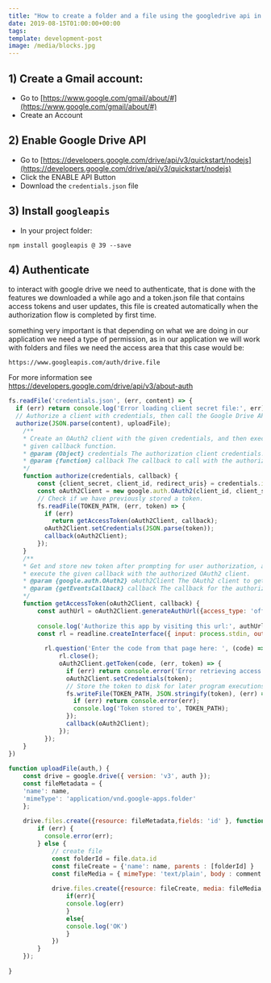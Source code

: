 ```yaml
---
title: "How to create a folder and a file using the googledrive api in nodejs"
date: 2019-08-15T01:00:00+00:00
tags: 
template: development-post
image: /media/blocks.jpg
---
```


## 1) Create a Gmail account:

- Go to [https://www.google.com/gmail/about/#](https://www.google.com/gmail/about/#)
- Create an Account

## 2) Enable Google Drive API

- Go to [https://developers.google.com/drive/api/v3/quickstart/nodejs](https://developers.google.com/drive/api/v3/quickstart/nodejs)
- Click the ENABLE API Button
- Download the `credentials.json` file

## 3) Install `googleapis`

- In your project folder:

`npm install googleapis @ 39 --save`

## 4) Authenticate

to interact with google drive we need to authenticate, that is done with the features we downloaded a while ago and a token.json file that contains access tokens and user updates, this file is created automatically when the authorization flow is completed by first time.

something very important is that depending on what we are doing in our application we need a type of permission, as in our application we will work with folders and files we need the access area that this case would be: 

`https://www.googleapis.com/auth/drive.file`

For more information see https://developers.google.com/drive/api/v3/about-auth

```javascript
fs.readFile('credentials.json', (err, content) => {
  if (err) return console.log('Error loading client secret file:', err);
  // Authorize a client with credentials, then call the Google Drive API.
  authorize(JSON.parse(content), uploadFile);
    /**
    * Create an OAuth2 client with the given credentials, and then execute the
    * given callback function.
    * @param {Object} credentials The authorization client credentials.
    * @param {function} callback The callback to call with the authorized client.
    */
    function authorize(credentials, callback) {
        const {client_secret, client_id, redirect_uris} = credentials.installed;
        const oAuth2Client = new google.auth.OAuth2(client_id, client_secret, redirect_uris[0]);
        // Check if we have previously stored a token.
        fs.readFile(TOKEN_PATH, (err, token) => {
          if (err) 
            return getAccessToken(oAuth2Client, callback);
          oAuth2Client.setCredentials(JSON.parse(token));
          callback(oAuth2Client);
        });
    }
    /**
    * Get and store new token after prompting for user authorization, and then
    * execute the given callback with the authorized OAuth2 client.
    * @param {google.auth.OAuth2} oAuth2Client The OAuth2 client to get token for.
    * @param {getEventsCallback} callback The callback for the authorized client.
    */
    function getAccessToken(oAuth2Client, callback) {
        const authUrl = oAuth2Client.generateAuthUrl({access_type: 'offline',scope: SCOPES,});
    
        console.log('Authorize this app by visiting this url:', authUrl);
        const rl = readline.createInterface({ input: process.stdin, output: process.stdout, });
        
          rl.question('Enter the code from that page here: ', (code) => {
              rl.close();
              oAuth2Client.getToken(code, (err, token) => {
                if (err) return console.error('Error retrieving access token', err);
                oAuth2Client.setCredentials(token);
                // Store the token to disk for later program executions
                fs.writeFile(TOKEN_PATH, JSON.stringify(token), (err) => {
                  if (err) return console.error(err);
                  console.log('Token stored to', TOKEN_PATH);
                });
                callback(oAuth2Client);
              });
          });
    }
})
    
function uploadFile(auth,) {
    const drive = google.drive({ version: 'v3', auth });
    const fileMetadata = {
    'name': name,
    'mimeType': 'application/vnd.google-apps.folder'
    };
    
    drive.files.create({resource: fileMetadata,fields: 'id' }, function (err, file) {
        if (err) {
          console.error(err);
        } else {
            // create file
            const folderId = file.data.id
            const fileCreate = {'name': name, parents : [folderId] }
            const fileMedia = { mimeType: 'text/plain', body : comment }
            
            drive.files.create({resource: fileCreate, media: fileMedia, fields: 'id'},function (err) {
                if(err){
                console.log(err)
                }
                else{
                console.log('OK')
                }
            })
        }
    });
            
}
```
